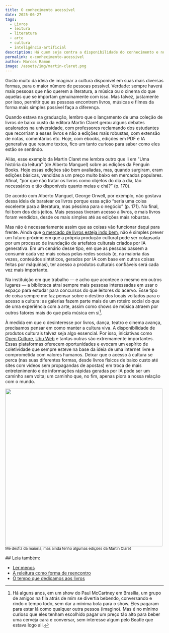 ```yaml
---
title: O conhecimento acessível
date: 2025-06-27
tags:
  - Livros
  - leitura
  - literatura
  - arte
  - cultura
  - inteligência-artificial
description: Há quem seja contra a disponibilidade do conhecimento e novas formas de relação com os produtos culturais. Mas o futuro será moldado pela maneira como acessamos as coisas, e não pela produção delas.
permalink: o-conhecimento-acessivel
author: Marcos Ramon
image: /assets/img/martin-claret.png
---
```

Gosto muito da ideia de imaginar a cultura disponível em suas mais diversas formas, para o maior número de pessoas possível. Verdade: sempre haverá mais pessoas que não querem a literatura, a música ou o cinema do que aquelas que se importam genuinamente com isso. Mas talvez, justamente por isso, permitir que as pessoas encontrem livros, músicas e filmes da forma mais simples possível faça a diferença.

Quando estava na graduação, lembro que o lançamento de uma coleção de livros de baixo custo da editora Martin Claret gerou alguns debates acalorados na universidade, com professores reclamando dos estudantes que recorriam a esses livros e não a edições mais robustas, com extensão de notas, comentários etc. Hoje, com ebooks, edições em PDF e IA generativa que resume textos, fico um tanto curioso para saber como eles estão se sentindo.

Aliás, esse exemplo da Martin Claret me lembra outro que li em "Uma história da leitura" (de Alberto Manguel) sobre as edições da Penguin Books. Hoje essas edições são bem avaliadas, mas, quando surgiram, eram edições básicas, vendidas a um preço muito baixo em mercados populares. Afinal, “por que não tratar os livros como objetos do dia a dia, tão necessários e tão disponíveis quanto meias e chá?” (p. 170).

De acordo com Alberto Manguel, George Orwell, por exemplo, não gostava dessa ideia de baratear os livros porque essa ação “seria uma coisa excelente para a literatura, mas péssima para o negócio” (p. 171). No final, foi bom dos dois jeitos. Mais pessoas tiveram acesso a livros, e mais livros foram vendidos, desde os mais simples até as edições mais robustas.

Mas não é necessariamente assim que as coisas vão funcionar daqui para frente. Ainda que [o mercado de livros esteja indo bem](https://snel.org.br/4o-painel-de-varejo-de-livros-tem-novo-bom-resultado/), não é simples prever um futuro próximo em que a própria produção cultural pode ser colapsada por um processo de inundação de artefatos culturais criados por IA generativa. Em um cenário desse tipo, em que as pessoas passem a consumir cada vez mais coisas pelas redes sociais (e, na maioria das vezes, conteúdos sintéticos, gerados por IA com base em outras coisas feitas por máquinas), ter acesso a produtos culturais confiáveis será cada vez mais importante.

Na instituição em que trabalho — e acho que acontece o mesmo em outros lugares — a biblioteca atrai sempre mais pessoas interessadas em usar o espaço para estudar para concursos do que leitores do acervo. Esse tipo de coisa sempre me faz pensar sobre o destino dos locais voltados para o acesso a cultura: as galerias fazem parte mais de um roteiro social do que de uma experiência com a arte, assim como shows de música atraem por outros fatores mais do que pela música em si[^1].

À medida em que o desinteresse por livros, dança, teatro e cinema avança, precisamos pensar em como manter a cultura viva. A disponibilidade de produtos culturais talvez seja algo essencial. Por isso, iniciativas como [Open Culture](https://www.openculture.com/), [Ubu Web](https://ubu.com/) e tantas outras são extremamente importantes. Essas plataformas oferecem oportunidades e evocam um espírito de coletividade que sempre esteve na base da ideia de uma internet livre e comprometida com valores humanos. Deixar que o acesso à cultura se perca (nas suas diferentes formas, desde livros físicos de baixo custo até sites com vídeos sem propagandas de apostas) em troca de mais entretenimento e de informações rápidas geradas por IA pode ser um caminho sem volta; um caminho que, no fim, apenas piora a nossa relação com o mundo.

<img src="/assets/img/martin-claret.png" width="500"><br>
 <small>Me desfiz da maioria, mas ainda tenho algumas edições da Martin Claret</small>

[^1]: Há alguns anos, em um show do Paul McCartney em Brasília, um grupo de amigos na fila atrás de mim se divertia bebendo, conversando e rindo o tempo todo, sem dar a mínima bola para o show. Eles pagaram para estar lá como qualquer outra pessoa (imagino). Mas é no mínimo curioso que eles tenham escolhido pagar um preço tão alto para beber uma cerveja cara e conversar, sem interesse algum pelo Beatle que estava logo ali. 

<div class="leia-tambem" markdown="1">
## Leia também:

- <a href="/ler-menos">Ler menos</a>
- <a href="/a-releitura-como-forma-de-reencontro">A releitura como forma de reencontro</a>
- <a href="/o-tempo-que-dedicamos-aos-livros">O tempo que dedicamos aos livros</a>
</div>

